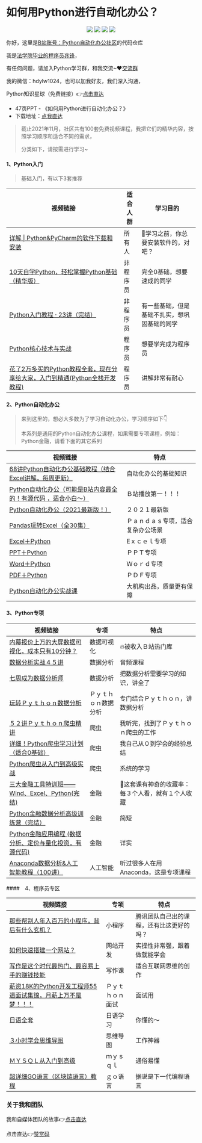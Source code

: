 # 如何用Python进行自动化办公？

<div align="center">
    <a href="https://github.com/zhaofeng092/python_auto_office"> <img src="https://badgen.net/badge/Github/%E7%A8%8B%E5%BA%8F%E5%91%98?icon=github&color=red"></a>
    <a href="https://mp.weixin.qq.com/s/xkZSp3606rTPN_JbLT3hSQ"> <img src="https://badgen.net/badge/follow/%E5%85%AC%E4%BC%97%E5%8F%B7?icon=rss&color=green"></a>
    <a href="https://space.bilibili.com/259649365"> <img src="https://badgen.net/badge/pick/B%E7%AB%99?icon=dependabot&color=blue"></a>
    <a href="https://mp.weixin.qq.com/s/wx-JkgOUoJhb-7ZESxl93w"> <img src="https://badgen.net/badge/join/%E4%BA%A4%E6%B5%81%E7%BE%A4?icon=atom&color=yellow"></a>
</div>



你好，这里是[B站账号：Python自动化办公社区](https://space.bilibili.com/259649365)的代码仓库

我是[法学院毕业的程序员兆锋](https://mp.weixin.qq.com/mp/appmsgalbum?__biz=MzkyMzIwOTgzMA==&action=getalbum&album_id=1861970403066249218&scene=173&from_msgid=2247484814&from_itemidx=1&count=3&nolastread=1#wechat_redirect)，

有任何问题，请加入Python学习群，和我交流~❤[交流群](https://mp.weixin.qq.com/s/wx-JkgOUoJhb-7ZESxl93w)

我的微信：hdylw1024，也可以加我好友，我们深入沟通，

Python知识星球（免费链接）👉[点击直达](https://t.zsxq.com/I2fIiMf)



- 47页PPT - 《如何用Python进行自动化办公？》
- 下载地址：[点我直达](https://github.com/zhaofeng092/python_auto_office/tree/master/%E5%9B%A2%E9%98%9F%E5%85%AC%E4%BC%97%E5%8F%B7/Python%E8%87%AA%E5%8A%A8%E5%8C%96%E5%8A%9E%E5%85%AC%E7%A4%BE%E5%8C%BA/1109-PDF)





> 截止2021年11月，社区共有100套免费视频课程，我把它们的精华内容，按照学习顺序和适合不同的需求，
>
> 分类如下，请按需进行学习~

 ####  1、Python入门

> 基础入门，有以下3套推荐

| 视频链接                                                     | 适合人群 | 学习目的                                     |
| ------------------------------------------------------------ | -------- | -------------------------------------------- |
| [详解 \| Python&PyCharm的软件下载和安装](https://mp.weixin.qq.com/s/a0zoCo9DacvdpIoz1LEN3Q) | 所有人   | 🎯学习之前，你总要安装软件的，对吧？          |
| [10天自学Python，轻松掌握Python基础（精华版）](https://www.bilibili.com/video/BV1MM4y1G76j) | 非程序员 | 完全0基础，想要速成的同学                    |
| [Python入门教程 · 23讲（完结）](https://www.bilibili.com/video/BV17p4y1i7Vn) | 非程序员 | 有一些基础，但是基础不扎实，想巩固基础的同学 |
| [Python核心技术与实战](http://gk.link/a/10E3y)               | 程序员   | 想要学完成为程序员                           |
| [花了2万多买的Python教程全套，现在分享给大家，入门到精通(Python全栈开发教程)](https://www.acfun.cn/v/ac20463077) | 程序员   | 讲解非常有耐心                               |



#### 2、Python自动化办公

> 来到这里的，想必大多数为了学习自动化办公，学习顺序如下👇
>
> 本系列是通用的Python自动化办公课程，如果需要专项课程，例如：Python金融，请看下面的其它系列



| 视频链接                                                     | 特点                               |
| ------------------------------------------------------------ | ---------------------------------- |
| [68讲Python自动化办公基础教程（结合Excel讲解，每周更新）](https://www.bilibili.com/video/BV1f54y13741) | 自动化办公的基础知识               |
| [Python自动化办公（可能是B站内容最全的！有源代码 ，适合小白～）](https://www.bilibili.com/video/BV1y54y1i78U) | Ｂ站播放第一！！！                 |
| [Python自动化办公（2021最新版！）](https://www.bilibili.com/video/BV1wB4y1w7KV) | ２０２１最新版                     |
| [Pandas玩转Excel（全30集）](https://www.bilibili.com/video/BV1hk4y1C73S) | Ｐａｎｄａｓ专项，适合复杂办公场景 |
| [Excel＋Python](https://www.bilibili.com/video/BV1my4y1x7NQ) | Eｘｃｅｌ专项                      |
| [PPT＋Python](https://www.bilibili.com/video/BV1564y127Ws)   | ＰＰＴ专项                         |
| [ Word＋Python](https://www.bilibili.com/video/BV1hy4y187eQ) | Ｗｏｒｄ专项                       |
| [PDF＋Python](https://www.bilibili.com/video/BV18V411J7Cy)   | ＰＤＦ专项                         |
| [Python自动化办公实战课](http://gk.link/a/10E3B)             | 大机构出品，质量更有保障           |



#### 3、Python专项

| 视频链接                                                     |    专项  | 特点 |
| ------------------------------------------------------------ | ---- | ---- |
| [内幕报价上万的大屏数据可视化，成本只有10分钟？](https://www.bilibili.com/video/BV1Kz4y1r76w) | 数据可视化 | 🔥被收入Ｂ站热门库 |
| [数据分析实战４５讲](http://xima.tv/1_s0tMA6?_sonic=0) | 数据分析 | 音频课程 |
| [七周成为数据分析师](https://www.acfun.cn/v/ac19843284) | 数据分析 | 把数据分析需要学习的知识，讲全了 |
| [玩转Ｐｙｔｈｏｎ数据分析](https://t3.lagounews.com/yRD2RaRtsTC58) | Ｐｙｔｈｏｎ数据分析 | 专门结合Ｐｙｔｈｏｎ，讲数据分析 |
| [５２讲Ｐｙｔｈｏｎ爬虫精讲](https://mp.weixin.qq.com/s/dUpSxPgTRMGTb5T7-Ya9Ow) | 爬虫 | 我听完，找到了Ｐｙｔｈｏｎ爬虫的工作 |
| [详细！Python爬虫学习计划（适合0基础）](https://www.bilibili.com/video/BV15K411c7SZ) | 爬虫 | 我自己从０到学会的经验总结 |
| [Python爬虫从入门到高级实战](https://www.bilibili.com/video/BV1y54y1y74F) | 爬虫 | 系统的学习 |
| [三大金融工具特训班——Wind、Excel、Python(完结)](https://www.bilibili.com/video/BV16U4y1g7mS) | 金融 | 🐔这套课有神奇的收藏率：每３个人看，就有１个人收藏 |
| [Python金融数据分析高级训练营（完结）](https://www.bilibili.com/video/BV1Ut4y1i7wS) | 金融 | 简短 |
| [Python金融应用编程 (数据分析、定价与量化投资，有源代码)](https://www.bilibili.com/video/BV1bK4y1a7Rb) | 金融 | 详实 |
| [Anaconda数据分析&人工智能教程（100讲）](https://www.bilibili.com/video/BV1rU4y1u7og) | 人工智能 | 听过很多人在用Anaconda，这是专项课程 |



####　4、程序员专区

| 视频链接                                                     | 专项             | 特点                                     |
| ------------------------------------------------------------ | ---------------- | ---------------------------------------- |
| [那些帮别人年入百万的小程序，背后有什么玄机？](https://mp.weixin.qq.com/s/ytnPz-egQPsuI5vg0L0upg) | 小程序           | 腾讯团队自己出的课程，还有比这更好的吗？ |
| [如何快速搭建一个网站？](https://mp.weixin.qq.com/s/9jflDQOhOZpD1z5gXUZCLQ) | 网站开发         | 实操性非常强，跟着做就能学会             |
| [写作是这个时代最热门、最容易上手的赚钱技能](https://www.acfun.cn/v/ac30605250) | 写作课           | 适合互联网思维的创作                     |
| [薪资18K的Python开发工程师55道面试集锦，月薪上万不是梦！！！](https://www.acfun.cn/v/ac31404008) | Ｐｙｔｈｏｎ面试 | 面试用                                   |
| [日语全套](https://www.acfun.cn/v/ac16227831)                | 日语学习         | 你懂的～                                 |
| [３小时学会思维导图](https://www.acfun.cn/v/ac17223439)      | 思维导图         | 工作神器                                 |
| [ＭＹＳＱＬ从入门到高级](https://www.acfun.cn/v/ac20264942)  | ｍｙｓｑｌ       | 通俗易懂                                 |
| [超详细GO语言（区块链语言）教程](https://www.bilibili.com/video/BV1tz4y1R7GG) | ｇｏ语言         | 据说是下一代编程语言                     |



###  关于我和团队



我和自媒体团队的故事👉[点击直达](https://mp.weixin.qq.com/mp/appmsgalbum?__biz=MzkyMzIwOTgzMA==&action=getalbum&album_id=1861970403066249218&scene=173&from_msgid=2247484814&from_itemidx=1&count=3&nolastread=1#wechat_redirect)

点击直达👉[赞赏码](https://gitee.com/zhaofeng092/python_auto_office/blob/master/%E8%B4%A6%E5%8F%B7%E5%85%B1%E7%94%A8%E8%B5%84%E6%BA%90/image/%E5%BE%AE%E4%BF%A1%E6%94%B6%E6%AC%BE%E7%A0%81.jpg)